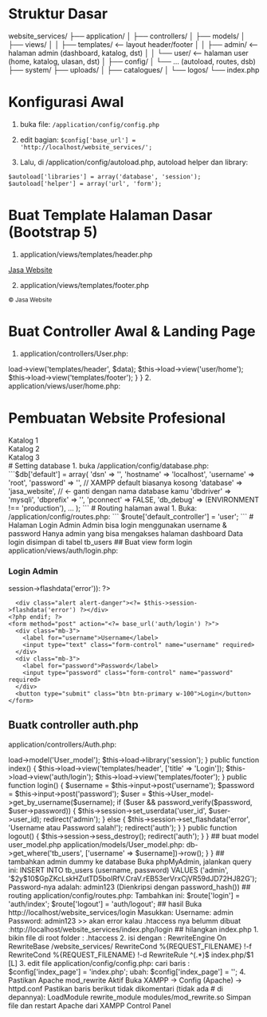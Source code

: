 # Struktur Dasar

website_services/
├── application/
│ ├── controllers/
│ ├── models/
│ ├── views/
│ │ ├── templates/ <-- layout header/footer
│ │ ├── admin/ <-- halaman admin (dashboard, katalog, dst)
│ │ └── user/ <-- halaman user (home, katalog, ulasan, dst)
│ ├── config/
│ └── ... (autoload, routes, dsb)
├── system/
├── uploads/
│ ├── catalogues/
│ └── logos/
└── index.php

# Konfigurasi Awal

1. buka file:
   `/application/config/config.php`

2. edit bagian:
   `$config['base_url'] = 'http://localhost/website_services/';`

3. Lalu, di /application/config/autoload.php, autoload helper dan library:

```
$autoload['libraries'] = array('database', 'session');
$autoload['helper'] = array('url', 'form');

```

# Buat Template Halaman Dasar (Bootstrap 5)

1. application/views/templates/header.php

<!DOCTYPE html>
<html lang="en">
<head>
  <meta charset="UTF-8">
  <title><?= $title ?? 'Jasa Website' ?></title>
  <link href="https://cdn.jsdelivr.net/npm/bootstrap@5.3.0/dist/css/bootstrap.min.css" rel="stylesheet">
</head>
<body>
<nav class="navbar navbar-expand-lg navbar-dark bg-dark">
  <div class="container">
    <a class="navbar-brand" href="<?= base_url() ?>">Jasa Website</a>
  </div>
</nav>
<div class="container mt-4">

2. application/views/templates/footer.php

</div> <!-- end container -->
<footer class="bg-light text-center p-3 mt-5">
  <small>&copy; <?= date('Y') ?> Jasa Website</small>
</footer>
<script src="https://cdn.jsdelivr.net/npm/bootstrap@5.3.0/dist/js/bootstrap.bundle.min.js"></script>
</body>
</html>

# Buat Controller Awal & Landing Page

1. application/controllers/User.php:

<?php
defined('BASEPATH') OR exit('No direct script access allowed');

class User extends CI_Controller {

  public function index() {
    $data['title'] = 'Beranda';
    $this->load->view('templates/header', $data);
    $this->load->view('user/home');
    $this->load->view('templates/footer');
  }
}

2. application/views/user/home.php:

<h1 class="text-center">Pembuatan Website Profesional</h1>
<div class="row text-center mt-4">
  <div class="col-md-4"><div class="border p-3">Katalog 1</div></div>
  <div class="col-md-4"><div class="border p-3">Katalog 2</div></div>
  <div class="col-md-4"><div class="border p-3">Katalog 3</div></div>
</div>

# Setting database

1. buka /application/config/database.php:

```$db['default'] = array(
    'dsn'   => '',
    'hostname' => 'localhost',
    'username' => 'root',
    'password' => '',                 // XAMPP default biasanya kosong
    'database' => 'jasa_website',     // ← ganti dengan nama database kamu
    'dbdriver' => 'mysqli',
    'dbprefix' => '',
    'pconnect' => FALSE,
    'db_debug' => (ENVIRONMENT !== 'production'),
    ...
);

```
# Routing halaman awal

1. Buka: /application/config/routes.php:
```
$route['default_controller'] = 'user';
```
# Halaman Login Admin

Admin bisa login menggunakan username & password
Hanya admin yang bisa mengakses halaman dashboard
Data login disimpan di tabel tb_users

## Buat view form login
application/views/auth/login.php:

<div class="row justify-content-center">
  <div class="col-md-4">
    <h3 class="text-center">Login Admin</h3>
    <?php if ($this->session->flashdata('error')): ?>

      <div class="alert alert-danger"><?= $this->session->flashdata('error') ?></div>
    <?php endif; ?>
    <form method="post" action="<?= base_url('auth/login') ?>">
      <div class="mb-3">
        <label for="username">Username</label>
        <input type="text" class="form-control" name="username" required>
      </div>
      <div class="mb-3">
        <label for="password">Password</label>
        <input type="password" class="form-control" name="password" required>
      </div>
      <button type="submit" class="btn btn-primary w-100">Login</button>
    </form>

  </div>
</div>

## Buatk controller auth.php

application/controllers/Auth.php:

<?php
defined('BASEPATH') OR exit('No direct script access allowed');

class Auth extends CI_Controller {

  public function __construct() {
    parent::__construct();
    $this->load->model('User_model');
    $this->load->library('session');
  }

  public function index() {
    $this->load->view('templates/header', ['title' => 'Login']);
    $this->load->view('auth/login');
    $this->load->view('templates/footer');
  }

  public function login() {
    $username = $this->input->post('username');
    $password = $this->input->post('password');
    $user = $this->User_model->get_by_username($username);

    if ($user && password_verify($password, $user->password)) {
      $this->session->set_userdata('user_id', $user->user_id);
      redirect('admin');
    } else {
      $this->session->set_flashdata('error', 'Username atau Password salah!');
      redirect('auth');
    }
  }

  public function logout() {
    $this->session->sess_destroy();
    redirect('auth');
  }
}

## buat model user_model.php
application/models/User_model.php:

<?php
defined('BASEPATH') OR exit('No direct script access allowed');

class User_model extends CI_Model {

  public function get_by_username($username) {
    return $this->db->get_where('tb_users', ['username' => $username])->row();
  }
}


## tambahkan admin dummy ke database
Buka phpMyAdmin, jalankan query ini:

INSERT INTO tb_users (username, password)
VALUES ('admin', '$2y$10$GpZKcLskHZutTD5boIRfV.CraV.rEB53erVrxCjVR59dJD72HJ82G'); 

Password-nya adalah: admin123
(Dienkripsi dengan password_hash())

## routing

application/config/routes.php:
Tambahkan ini:

$route['login'] = 'auth/index';
$route['logout'] = 'auth/logout';


## hasil
Buka http://localhost/website_services/login

Masukkan:
Username: admin
Password: admin123
>> akan error kalau .htaccess nya belumm dibuat :http://localhost/website_services/index.php/login

## hilangkan index.php

1. bikin file di root folder : .htaccess

2. isi dengan :

RewriteEngine On
RewriteBase /website_services/
RewriteCond %{REQUEST_FILENAME} !-f
RewriteCond %{REQUEST_FILENAME} !-d
RewriteRule ^(.*)$ index.php/$1 [L]


3. edit file application/config/config.php:

cari baris : 
$config['index_page'] = 'index.php';

ubah:
$config['index_page'] = '';


4. Pastikan Apache mod_rewrite Aktif
Buka XAMPP → Config (Apache) → httpd.conf

Pastikan baris berikut tidak dikomentari (tidak ada # di depannya):
LoadModule rewrite_module modules/mod_rewrite.so

Simpan file dan restart Apache dari XAMPP Control Panel
